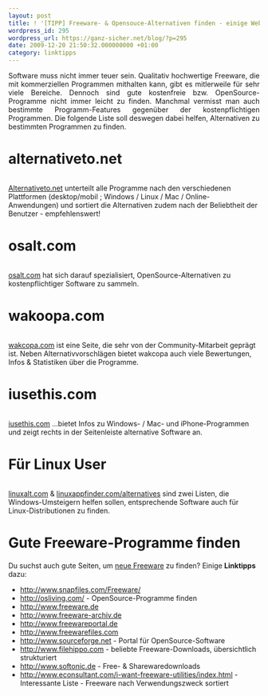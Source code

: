 ```yaml
---
layout: post
title: ! '[TIPP] Freeware- & Opensouce-Alternativen finden - einige Websites'
wordpress_id: 295
wordpress_url: https://ganz-sicher.net/blog/?p=295
date: 2009-12-20 21:50:32.000000000 +01:00
category: linktipps
---
```

<p style="text-align: justify;">Software muss nicht immer teuer sein. Qualitativ hochwertige Freeware, die mit kommerziellen Programmen mithalten kann, gibt es mitlerweile für sehr viele Bereiche. Dennoch sind gute kostenfreie bzw. OpenSource-Programme nicht immer leicht zu finden. Manchmal vermisst man auch bestimmte Programm-Features gegenüber der kostenpflichtigen Programmen. Die folgende Liste soll deswegen dabei helfen, Alternativen zu bestimmten Programmen zu finden.</p>

alternativeto.net
=================
<a href="http://alternativeto.net/" target="_blank"><img style="max-width: 800px;" src="{{site.url}}/wp-content/uploads/alternativeto_net.png" alt="" /></a>

[Alternativeto.net](http://alternativeto.net/) unterteilt alle Programme nach den verschiedenen Plattformen (desktop/mobil ; Windows / Linux / Mac / Online-Anwendungen) und sortiert die Alternativen zudem nach der Beliebtheit der Benutzer - empfehlenswert!


osalt.com
=========

<a href="http://www.osalt.com/" target="_blank"><img style="max-width: 800px;" src="{{site.url}}/wp-content/uploads/osalt_com.png" alt="" /></a>


[osalt.com](http://osalt.com) hat sich darauf spezialisiert, OpenSource-Alternativen zu kostenpflichtiger Software zu sammeln.


wakoopa.com
===========

<a href="http://wakoopa.com/" target="_blank"><img style="max-width: 800px;" src="{{site.url}}/wp-content/uploads/wakcopa_com.png" alt="" /></a>


[wakcopa.com](http://wakoopa.com/) ist eine Seite, die sehr von der Community-Mitarbeit geprägt ist. Neben Alternativvorschlägen bietet wakcopa auch viele Bewertungen, Infos &amp; Statistiken über die Programme.


iusethis.com
============

<a href="http://windows.iusethis.com/" target="_blank"><img style="max-width: 800px;" src="{{site.url}}/wp-content/uploads/iusethis_com.png" alt="" /></a>


[iusethis.com](http://windows.iusethis.com/) ...bietet Infos zu Windows- / Mac- und iPhone-Programmen und zeigt rechts in der Seitenleiste alternative Software an.


Für Linux User
==============

<img style="max-width: 800px;" src="{{site.url}}/wp-content/uploads/linux_apps.png" alt="" />

[linuxalt.com](http://www.linuxalt.com/) &amp; [linuxappfinder.com/alternatives](http://linuxappfinder.com/alternatives) sind zwei Listen, die Windows-Umsteigern helfen sollen, entsprechende Software auch für Linux-Distributionen zu finden.

Gute Freeware-Programme finden
==============================

<p style="margin-top: 20px;">Du suchst auch gute Seiten, um <span style="text-decoration: underline;">neue Freeware</span> zu finden? Einige <strong>Linktipps</strong> dazu:</p>


<ul>
	<li><a href="http://www.snapfiles.com/Freeware/" target="_blank">http://www.snapfiles.com/Freeware/</a></li>
	<li><a href="http://osliving.com/" target="_blank">http://osliving.com/</a> - OpenSource-Programme finden</li>
	<li><a href="http://www.freeware.de" target="_blank">http://www.freeware.de</a></li>
	<li><a href="http://www.freeware-archiv.de" target="_blank">http://www.freeware-archiv.de</a></li>
	<li><a href="http://www.freewareportal.de" target="_blank">http://www.freewareportal.de</a></li>
	<li><a href="http://www.freewarefiles.com" target="_blank">http://www.freewarefiles.com</a></li>
	<li><a href="http://www.sourceforge.net" target="_blank">http://www.sourceforge.net</a> - Portal für OpenSource-Software</li>
	<li><a href="http://www.filehippo.com" target="_blank">http://www.filehippo.com</a> - beliebte Freeware-Downloads, übersichtlich strukturiert</li>
	<li><a href="http://www.softonic.de" target="_blank">http://www.softonic.de</a> - Free- &amp; Sharewaredownloads</li>
	<li><a href="http://www.econsultant.com/i-want-freeware-utilities/index.html" target="_blank">http://www.econsultant.com/i-want-freeware-utilities/index.html</a> - Interessante Liste - Freeware nach Verwendungszweck sortiert</li>
</ul>
